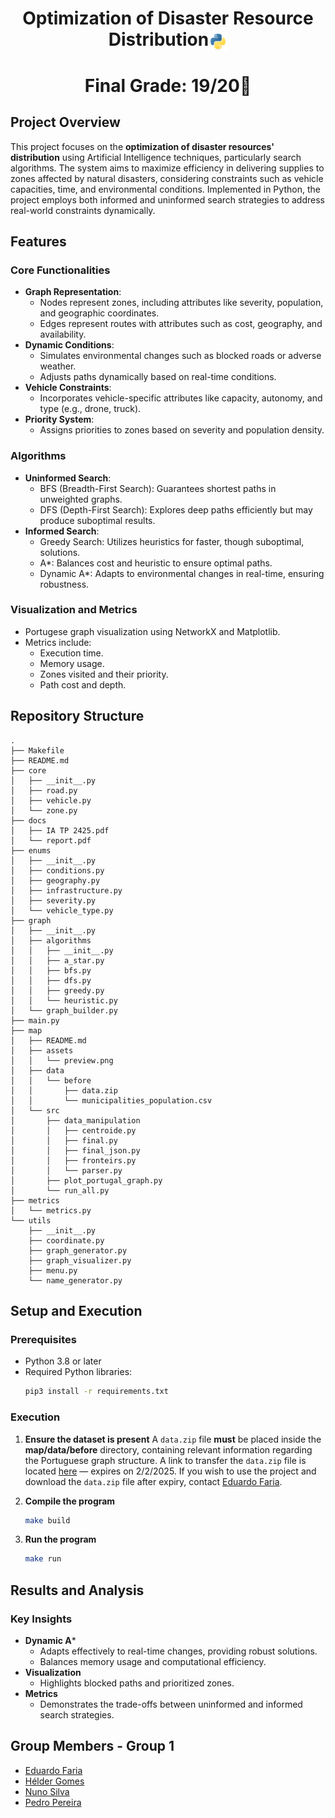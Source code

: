 <h1 align="center">Optimization of Disaster Resource Distribution<img align="center" src="https://github.com/devicons/devicon/blob/master/icons/python/python-original.svg" target="_blank" title="python" alt="python" width="30" height="30"/></h1>

<h1 align="center">Final Grade: 19/20💎</h1>

## Project Overview
This project focuses on the **optimization of disaster resources' distribution** using Artificial Intelligence techniques, particularly search algorithms. The system aims to maximize efficiency in delivering supplies to zones affected by natural disasters, considering constraints such as vehicle capacities, time, and environmental conditions. Implemented in Python, the project employs both informed and uninformed search strategies to address real-world constraints dynamically.

## Features

### Core Functionalities
- **Graph Representation**:
  - Nodes represent zones, including attributes like severity, population, and geographic coordinates.
  - Edges represent routes with attributes such as cost, geography, and availability.
- **Dynamic Conditions**:
  - Simulates environmental changes such as blocked roads or adverse weather.
  - Adjusts paths dynamically based on real-time conditions.
- **Vehicle Constraints**:
  - Incorporates vehicle-specific attributes like capacity, autonomy, and type (e.g., drone, truck).
- **Priority System**:
  - Assigns priorities to zones based on severity and population density.

### Algorithms
- **Uninformed Search**:
  - BFS (Breadth-First Search): Guarantees shortest paths in unweighted graphs.
  - DFS (Depth-First Search): Explores deep paths efficiently but may produce suboptimal results.
- **Informed Search**:
  - Greedy Search: Utilizes heuristics for faster, though suboptimal, solutions.
  - A*: Balances cost and heuristic to ensure optimal paths.
  - Dynamic A*: Adapts to environmental changes in real-time, ensuring robustness.

### Visualization and Metrics
- Portugese graph visualization using NetworkX and Matplotlib.
- Metrics include:
  - Execution time.
  - Memory usage.
  - Zones visited and their priority.
  - Path cost and depth.

## Repository Structure
```
.
├── Makefile
├── README.md
├── core
│   ├── __init__.py
│   ├── road.py
│   ├── vehicle.py
│   └── zone.py
├── docs
│   ├── IA TP 2425.pdf
│   └── report.pdf
├── enums
│   ├── __init__.py
│   ├── conditions.py
│   ├── geography.py
│   ├── infrastructure.py
│   ├── severity.py
│   └── vehicle_type.py
├── graph
│   ├── __init__.py
│   ├── algorithms
│   │   ├── __init__.py
│   │   ├── a_star.py
│   │   ├── bfs.py
│   │   ├── dfs.py
│   │   ├── greedy.py
│   │   └── heuristic.py
│   └── graph_builder.py
├── main.py
├── map
│   ├── README.md
│   ├── assets
│   │   └── preview.png
│   ├── data
│   │   └── before
│   │       ├── data.zip
│   │       └── municipalities_population.csv
│   └── src
│       ├── data_manipulation
│       │   ├── centroide.py
│       │   ├── final.py
│       │   ├── final_json.py
│       │   ├── fronteirs.py
│       │   └── parser.py
│       ├── plot_portugal_graph.py
│       └── run_all.py
├── metrics
│   └── metrics.py
└── utils
    ├── __init__.py
    ├── coordinate.py
    ├── graph_generator.py
    ├── graph_visualizer.py
    ├── menu.py
    └── name_generator.py
```

## Setup and Execution
### Prerequisites
- Python 3.8 or later
- Required Python libraries:
  ```bash
  pip3 install -r requirements.txt
  ```

### Execution
1. **Ensure the dataset is present**
A `data.zip` file **must** be placed inside the **map/data/before** directory, containing relevant information regarding the Portuguese graph structure. A link to transfer the `data.zip` file is located [here](https://www.swisstransfer.com/d/956ed240-5a6c-42a1-a44f-5937c02ac678) — expires on 2/2/2025. If you wish to use the project and download the `data.zip` file after expiry, contact [Eduardo Faria](https://www.github.com/2101dudu).

2. **Compile the program**
   ```bash
   make build
   ```
3. **Run the program**
   ```bash
   make run
   ```

## Results and Analysis
### Key Insights
- **Dynamic A***
  - Adapts effectively to real-time changes, providing robust solutions.
  - Balances memory usage and computational efficiency.
- **Visualization**
  - Highlights blocked paths and prioritized zones.
- **Metrics**
  - Demonstrates the trade-offs between uninformed and informed search strategies.

## Group Members - Group 1
- [Eduardo Faria](https://www.github.com/2101dudu)
- [Hélder Gomes](https://www.github.com/helderrrg)
- [Nuno Silva](https://www.github.com/NunoMRS7)
- [Pedro Pereira](https://www.github.com/pedrofp4444)
